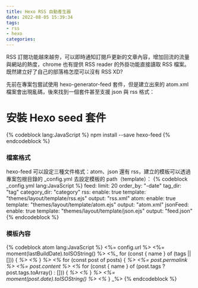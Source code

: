 ```yaml
---
title: Hexo RSS 自動產生器
date: 2022-08-05 15:39:34
tags:
- rss
- hexo
categories:
---
```


RSS 訂閱功能越來越夯，可以即時通知訂閱戶更新的文章內容，增加回流的流量與網站的熱度，chrome 也有提供 RSS reader 的外掛功能直接讀取 RSS 檔案。
既然建立好了自己的部落格怎麼可以沒有 RSS XD?

先前在專案包嘗試使用 hexo-generator-feed 套件，但是建立出來的 atom.xml 檔案會出現亂碼，後來找到一個套件甚至支援 json 與 rss 格式：

# 安裝 Hexo seed 套件
{% codeblock lang:JavaScript %}
    npm install --save hexo-feed
{% endcodeblock %}

### 檔案格式
hexo-feed 可以設定三種文件格式：atom、json 還有 rss，建立的模板可以透過專案包根目錄的 _config.yml 去設定模板的 path（template）：
{% codeblock _config.yml lang:JavaScript %}
    feed:
        limit: 20
        order_by: "-date"
        tag_dir: "tag"
        category_dir: "category"
        rss:
            enable: true
            template: "themes/layout/template/rss.ejs" 
            output: "rss.xml"
        atom:
            enable: true
            template: "themes/layout/template/atom.ejs"
            output: "atom.xml"
        jsonFeed:
            enable: true
            template: "themes/layout/template/json.ejs"
            output: "feed.json"
{% endcodeblock %}

### 模板內容
{% codeblock atom lang:JavaScript %}
    <?xml version="1.0"?>
    <feed xmlns="http://www.w3.org/2005/Atom">
        <id><%= config.url %></id>
        <title><%= config.title %><%= tag ? ` • Posts by "${tag}" tag` : '' %><%= category ? ` • Posts by "${category}" category` : '' %></title>
        <link href="<%= config.url %>" />
        <updated><%= moment(lastBuildDate).toISOString() %></updated>
        <%_ for (const { name } of (tags || [])) { _%>
        <category term="<%= name %>" />
        <%_ } _%>
        <%_ for (const post of posts) { _%>
        <entry>
            <id><%= post.permalink %></id>
            <title><%= post.title %></title>
            <link rel="alternate" href="<%= post.permalink %>"/>
            <content type="html"><%= post.content %></content>
            <%_ for (const { name } of (post.tags ? post.tags.toArray() : [])) { _%>
            <category term="<%= name %>" />
            <%_ } _%>
            <updated><%= moment(post.date).toISOString() %></updated>
        </entry>
        <%_ } _%>
    </feed>
{% endcodeblock %}